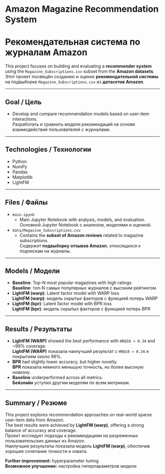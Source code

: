 # **Amazon Magazine Recommendation System**  
# **Рекомендательная система по журналам Amazon**

This project focuses on building and evaluating a **recommender system** using the `Magazine_Subscriptions.csv` subset from the **Amazon datasets**.  
Этот проект посвящён созданию и оценке **рекомендательной системы** на подвыборке `Magazine_Subscriptions.csv` из **датасетов Amazon**.

---

## **Goal / Цель**
- Develop and compare recommendation models based on user-item interactions.  
  Разработать и сравнить модели рекомендаций на основе взаимодействий пользователей с журналами.

---

## **Technologies / Технологии**
- Python  
- NumPy  
- Pandas  
- Matplotlib  
- LightFM

---

## **Files / Файлы**
- `main.ipynb`  
  - Main Jupyter Notebook with analysis, models, and evaluation.  
    Основной Jupyter Notebook с анализом, моделями и оценкой.  
- `data/Magazine_Subscriptions.csv`  
  - Contains the **subset of Amazon reviews** related to magazine subscriptions.  
    Содержит **подвыборку отзывов Amazon**, относящихся к подпискам на журналы.

---

## **Models / Модели**
- **Baseline**: Top-N most popular magazines with high ratings  
  **Baseline**: топ-N самых популярных журналов с высоким рейтингом  
- **LightFM (warp)**: Latent factor model with WARP loss  
  **LightFM (warp)**: модель скрытых факторов с функцией потерь WARP  
- **LightFM (bpr)**: Latent factor model with BPR loss  
  **LightFM (bpr)**: модель скрытых факторов с функцией потерь BPR

---

## **Results / Результаты**
- **LightFM (WARP)** showed the best performance with `HR@10 ≈ 0.34` and ~99% coverage.  
  **LightFM (WARP)** показала наилучший результат с `HR@10 ≈ 0.34` и покрытием около 99%.  
- **BPR** had slightly lower accuracy, but higher novelty.  
  **BPR** показала немного меньшую точность, но более высокую новизну.  
- **Baseline** underperformed across all metrics.  
  **Бейзлайн** уступил другим моделям по всем метрикам.

---

## **Summary / Резюме**
This project explores recommendation approaches on real-world sparse user-item data from Amazon.  
The best results were achieved by **LightFM (warp)**, offering a strong balance of accuracy and coverage.  
Проект исследует подходы к рекомендациям на разреженных пользовательских данных из Amazon.  
Наилучшие результаты показала модель **LightFM (warp)**, обеспечив хорошее сочетание точности и охвата.

**Further improvement:** hyperparameter tuning  
**Возможное улучшение:** настройка гиперпараметров модели